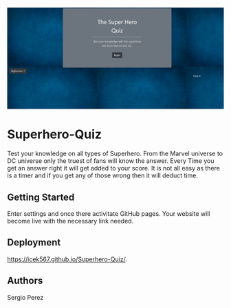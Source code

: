 ![](img/quiz.jpg)


# Superhero-Quiz

Test your knowledge on all types of Superhero. From the Marvel universe to DC universe only the truest of fans will know the answer. Every Time you get an answer right it will get added to your score. It is not all easy as there is a timer and if you get any of those wrong then it will deduct time.

## Getting Started
Enter settings and once there activitate GitHub pages. Your website will become live with the necessary link needed.

## Deployment
https://icek567.github.io/Superhero-Quiz/.

## Authors
Sergio Perez
